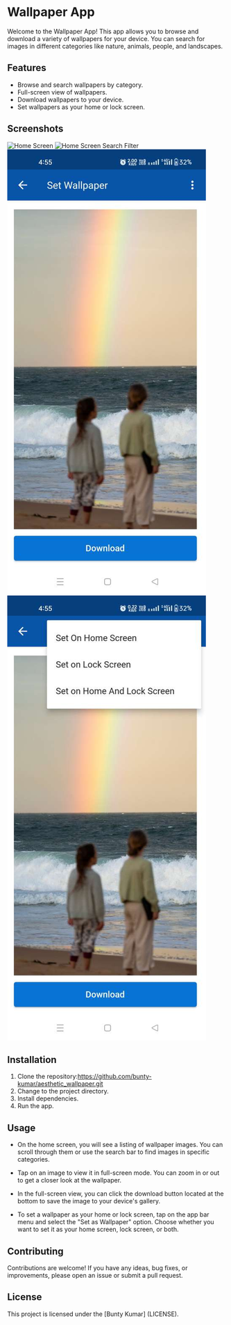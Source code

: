 # Wallpaper App

Welcome to the Wallpaper App! This app allows you to browse and download a variety of wallpapers for your device. You can search for images in different categories like nature, animals, people, and landscapes.

## Features

- Browse and search wallpapers by category.
- Full-screen view of wallpapers.
- Download wallpapers to your device.
- Set wallpapers as your home or lock screen.

## Screenshots

![Home Screen]([screenshots/home_screen.png](https://github.com/bunty-kumar/aesthetic_wallpaper/blob/master/home_screen.JPEG))
![Home Screen Search Filter]([[screenshots/home_screen.png](https://github.com/bunty-kumar/aesthetic_wallpaper/blob/master/home_screen.JPEG)](https://github.com/bunty-kumar/aesthetic_wallpaper/blob/master/home_screen_search_filter.JPEG))
![download image](https://github.com/bunty-kumar/aesthetic_wallpaper/blob/master/download_image.JPEG)
![set wallpaper](https://github.com/bunty-kumar/aesthetic_wallpaper/blob/master/set_wallpaper_menu.JPEG)


## Installation

1. Clone the repository:https://github.com/bunty-kumar/aesthetic_wallpaper.git
2. Change to the project directory.
3. Install dependencies.
4. Run the app.

## Usage

- On the home screen, you will see a listing of wallpaper images. You can scroll through them or use the search bar to find images in specific categories.

- Tap on an image to view it in full-screen mode. You can zoom in or out to get a closer look at the wallpaper.

- In the full-screen view, you can click the download button located at the bottom to save the image to your device's gallery.

- To set a wallpaper as your home or lock screen, tap on the app bar menu and select the "Set as Wallpaper" option. Choose whether you want to set it as your home screen, lock screen, or both.

## Contributing

Contributions are welcome! If you have any ideas, bug fixes, or improvements, please open an issue or submit a pull request.

## License

This project is licensed under the [Bunty Kumar] (LICENSE).
